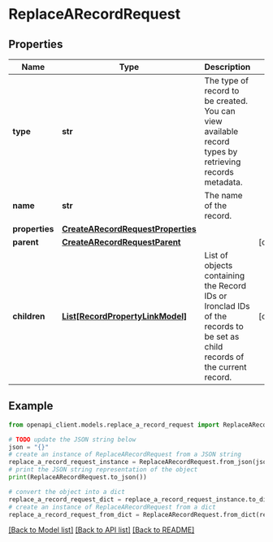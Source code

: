 # ReplaceARecordRequest


## Properties

Name | Type | Description | Notes
------------ | ------------- | ------------- | -------------
**type** | **str** | The type of record to be created. You can view available record types by retrieving records metadata. | 
**name** | **str** | The name of the record. | 
**properties** | [**CreateARecordRequestProperties**](CreateARecordRequestProperties.md) |  | 
**parent** | [**CreateARecordRequestParent**](CreateARecordRequestParent.md) |  | [optional] 
**children** | [**List[RecordPropertyLinkModel]**](RecordPropertyLinkModel.md) | List of objects containing the Record IDs or Ironclad IDs of the records to be set as child records of the current record. | [optional] 

## Example

```python
from openapi_client.models.replace_a_record_request import ReplaceARecordRequest

# TODO update the JSON string below
json = "{}"
# create an instance of ReplaceARecordRequest from a JSON string
replace_a_record_request_instance = ReplaceARecordRequest.from_json(json)
# print the JSON string representation of the object
print(ReplaceARecordRequest.to_json())

# convert the object into a dict
replace_a_record_request_dict = replace_a_record_request_instance.to_dict()
# create an instance of ReplaceARecordRequest from a dict
replace_a_record_request_from_dict = ReplaceARecordRequest.from_dict(replace_a_record_request_dict)
```
[[Back to Model list]](../README.md#documentation-for-models) [[Back to API list]](../README.md#documentation-for-api-endpoints) [[Back to README]](../README.md)


